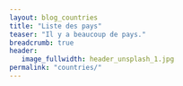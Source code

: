```yaml
---
layout: blog_countries
title: "Liste des pays"
teaser: "Il y a beaucoup de pays."
breadcrumb: true
header:
   image_fullwidth: header_unsplash_1.jpg
permalink: "countries/"
---
```

